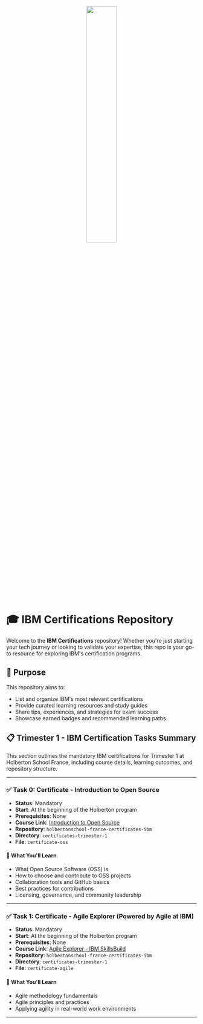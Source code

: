 <p align="center">
   <img src="https://github.com/user-attachments/assets/7d564981-cb81-43e7-819a-25ffcfc5bd72" width="40%" height="40%"/>
</p>

# 🎓 IBM Certifications Repository

Welcome to the **IBM Certifications** repository! Whether you're just starting your tech journey or looking to validate your expertise, this repo is your go-to resource for exploring IBM's certification programs.

## 📌 Purpose

This repository aims to:
- List and organize IBM's most relevant certifications
- Provide curated learning resources and study guides
- Share tips, experiences, and strategies for exam success
- Showcase earned badges and recommended learning paths

## 📋 Trimester 1 - IBM Certification Tasks Summary

This section outlines the mandatory IBM certifications for Trimester 1 at Holberton School France, including course details, learning outcomes, and repository structure.

---

### ✅ Task 0: Certificate - Introduction to Open Source

- **Status**: Mandatory  
- **Start**: At the beginning of the Holberton program  
- **Prerequisites**: None  
- **Course Link**: [Introduction to Open Source](https://skillsbuild.skillsnetwork.site/courses/course-v1:IBM+OS0101EN+v1)  
- **Repository**: `holbertonschool-france-certificates-ibm`  
- **Directory**: `certificates-trimester-1`  
- **File**: `certificate-oss`

#### 🧠 What You'll Learn
- What Open Source Software (OSS) is
- How to choose and contribute to OSS projects
- Collaboration tools and GitHub basics
- Best practices for contributions
- Licensing, governance, and community leadership

---

### ✅ Task 1: Certificate - Agile Explorer (Powered by Agile at IBM)

- **Status**: Mandatory  
- **Start**: At the beginning of the Holberton program  
- **Prerequisites**: None  
- **Course Link**: [Agile Explorer - IBM SkillsBuild](https://sb-auth.skillsbuild.org/login?clientid=yl-internal-adopter&learningpath=https%3A%2F%2Fskills.yourlearning.ibm.com%2F&redirecturi=https%3A%2F%2Fskills.yourlearning.ibm.com%2Foauth%2Fcallback&referer=skills.yourlearning.ibm.com&responsetype=code&scope=openid+email)  
- **Repository**: `holbertonschool-france-certificates-ibm`  
- **Directory**: `certificates-trimester-1`  
- **File**: `certificate-agile`

#### 🧠 What You'll Learn
- Agile methodology fundamentals
- Agile principles and practices
- Applying agility in real-world work environments

---

